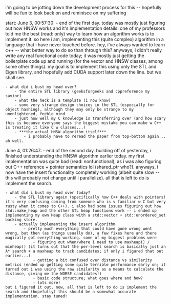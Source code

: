 i'm going to be jotting down the development process for this -- hopefully will be fun to look back on and reminisce on my suffering

start: June 3, 00:57:30:
    - end of the first day. today was mostly just figuring out how HNSW works and it's implementation details. one of my professors told me the best (read: only) way to learn how an algorithm works is to implement it. so here i am, implementing this (quite complex) algorithm in a language that i have never touched before. hey, i've always wanted to learn c++ -- what better way to do so than through this? anyways, i didn't really write any real functional code today; it was mostly just getting the boilerplate code up and running (for the vector and HNSW classes, among some other things). my goal is to implement this using only the STL and Eigen library, and hopefully add CUDA support later down the line. but we shall see. 

    - what did i bust my head over?
        - the entire STL library (geeksforgeeks and cppreference my savior)
        - what the heck is a template (i now know)
        - some very strange design choices in the STL (especially for object hashing), although they may only be strange to my unenlightened, feeble mind
        - just how well my C knowledge is transferring over (and how scary this is because everyone says the biggest mistake you can make w C++ is treating it like C w classes...)
        - ***the actual HNSW algorithm itself***
            - i probably have to reread the paper from top-bottom again... ah well. 

June 4, 01:26:47:
    - end of the second day. building off of yesterday, i finished understanding the HNSW algorithm earlier today. my first implementation was quite bad (read: nonfunctional), as i was also figuring out C++ reference + pointer semantics lol (shared_ptr who?). anyways, i now have the insert functionality completely working (albeit quite slow -- this will probably not change until i parallelize). all that is left to do is implement the search.
    
    - what did i bust my head over today?
        - the STL library again (specifically how C++ deals with pointers! it's very confusing coming from someone who is v familiar w C but very rusty when it comes to C++). i also had some issues figuring out how std::make_heap and the other STL heap functions work -- i ended up implementing my own Heap class with a std::vector + std::unordered_set backing store. 
        - actually implementing the insert algorithm
            - pretty much everything that could have gone wrong went wrong, but then (as things usually do), a few fixes here and there magically got everything working. some of my biggest problems were 
                - figuring out when/where i need to use maxheap() / minheap() (it turns out that the per-level search is basically just an A* search + a maxheap to track candidates; if only i figured that out earlier...)
                - getting a bit confused over distance vs similarity metrics (ended up getting some quite terrible performance early on; it turned out i was using the raw similarity as a means to calculate the distance, giving me the WORSE candidates!)
                - basic code structure; what goes where and how?
                - lots more!
    but i figured it out. now, all that is left to do is implement the search and (hopefully) this should be a somewhat accurate implementation. stay tuned!

